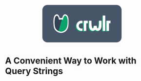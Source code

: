 <p align="center"><a href="https://www.crwlr.software" target="_blank"><img src="https://github.com/crwlrsoft/graphics/blob/eee6cf48ee491b538d11b9acd7ee71fbcdbe3a09/crwlr-logo.png" alt="crwlr.software logo" width="260"></a></p>

# A Convenient Way to Work with Query Strings

